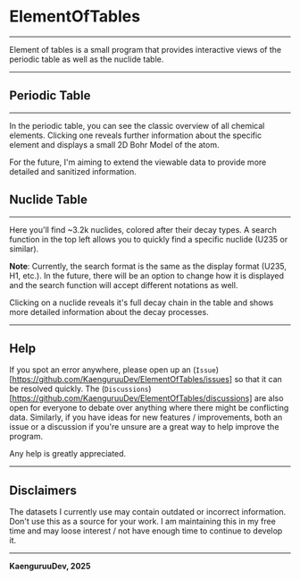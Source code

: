 # ElementOfTables
---

Element of tables is a small program that provides interactive views of the periodic table as well as the nuclide table.

---

## Periodic Table
---
In the periodic table, you can see the classic overview of all chemical elements. Clicking one reveals further information about the specific element and displays a small 2D Bohr Model of the atom.

For the future, I'm aiming to extend the viewable data to provide more detailed and sanitized information.

## Nuclide Table
---
Here you'll find ~3.2k nuclides, colored after their decay types. A search function in the top left allows you to quickly find a specific nuclide (U235 or similar).

**Note**: Currently, the search format is the same as the display format (U235, H1, etc.). In the future, there will be an option to change how it is displayed and the search function will accept different notations as well.

Clicking on a nuclide reveals it's full decay chain in the table and shows more detailed information about the decay processes.

---

## Help
If you spot an error anywhere, please open up an (`Issue`)[https://github.com/KaenguruuDev/ElementOfTables/issues] so that it can be resolved quickly. The (`Discussions`)[https://github.com/KaenguruuDev/ElementOfTables/discussions] are also open for everyone to debate over anything where there might be conflicting data.
Similarly, if you have ideas for new features / improvements, both an issue or a discussion if you're unsure are a great way to help improve the program.

Any help is greatly appreciated.

---

## Disclaimers
The datasets I currently use may contain outdated or incorrect information. Don't use this as a source for your work.
I am maintaining this in my free time and may loose interest / not have enough time to continue to develop it.

---

**KaenguruuDev, 2025**

